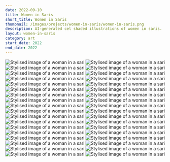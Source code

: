 ```yaml
---
date: 2022-09-10
title: Women in Saris
short_title: Women in Saris
thumbnail: /images/projects/women-in-saris/women-in-saris.png
description: AI-generated cel shaded illustrations of women in saris.
layout: women-in-saris
category: art
start_date: 2022
end_date: 2022
---
```


<img src="/images/projects/women-in-saris/grid-0761.png" alt="Stylised image of a woman in a sari">
<img src="/images/projects/women-in-saris/grid-0914.png" alt="Stylised image of a woman in a sari">
<img src="/images/projects/women-in-saris/grid-0221.png" alt="Stylised image of a woman in a sari">
<img src="/images/projects/women-in-saris/grid-0679.png" alt="Stylised image of a woman in a sari">
<img src="/images/projects/women-in-saris/grid-0638.png" alt="Stylised image of a woman in a sari">
<img src="/images/projects/women-in-saris/grid-0063.png" alt="Stylised image of a woman in a sari">
<img src="/images/projects/women-in-saris/grid-0335.png" alt="Stylised image of a woman in a sari">
<img src="/images/projects/women-in-saris/grid-0709.png" alt="Stylised image of a woman in a sari">
<img src="/images/projects/women-in-saris/grid-0242.png" alt="Stylised image of a woman in a sari">
<img src="/images/projects/women-in-saris/grid-0551.png" alt="Stylised image of a woman in a sari">
<img src="/images/projects/women-in-saris/grid-0102.png" alt="Stylised image of a woman in a sari">
<img src="/images/projects/women-in-saris/grid-0403.png" alt="Stylised image of a woman in a sari">
<img src="/images/projects/women-in-saris/grid-0023.png" alt="Stylised image of a woman in a sari">
<img src="/images/projects/women-in-saris/grid-0891.png" alt="Stylised image of a woman in a sari">
<img src="/images/projects/women-in-saris/grid-0855.png" alt="Stylised image of a woman in a sari">
<img src="/images/projects/women-in-saris/grid-0820.png" alt="Stylised image of a woman in a sari">
<img src="/images/projects/women-in-saris/grid-0383.png" alt="Stylised image of a woman in a sari">
<img src="/images/projects/women-in-saris/grid-0365.png" alt="Stylised image of a woman in a sari">
<img src="/images/projects/women-in-saris/grid-0025.png" alt="Stylised image of a woman in a sari">
<img src="/images/projects/women-in-saris/grid-0392.png" alt="Stylised image of a woman in a sari">
<img src="/images/projects/women-in-saris/grid-0895.png" alt="Stylised image of a woman in a sari">
<img src="/images/projects/women-in-saris/grid-0894.png" alt="Stylised image of a woman in a sari">
<img src="/images/projects/women-in-saris/grid-0085.png" alt="Stylised image of a woman in a sari">
<img src="/images/projects/women-in-saris/grid-0344.png" alt="Stylised image of a woman in a sari">
<img src="/images/projects/women-in-saris/grid-0602.png" alt="Stylised image of a woman in a sari">
<img src="/images/projects/women-in-saris/grid-0469.png" alt="Stylised image of a woman in a sari">
<img src="/images/projects/women-in-saris/grid-0268.png" alt="Stylised image of a woman in a sari">
<img src="/images/projects/women-in-saris/grid-0552.png" alt="Stylised image of a woman in a sari">
<img src="/images/projects/women-in-saris/grid-0466.png" alt="Stylised image of a woman in a sari">
<img src="/images/projects/women-in-saris/grid-0480.png" alt="Stylised image of a woman in a sari">
<img src="/images/projects/women-in-saris/grid-0932.png" alt="Stylised image of a woman in a sari">
<img src="/images/projects/women-in-saris/grid-0919.png" alt="Stylised image of a woman in a sari">
<img src="/images/projects/women-in-saris/grid-0059.png" alt="Stylised image of a woman in a sari">
<img src="/images/projects/women-in-saris/grid-0022.png" alt="Stylised image of a woman in a sari">
<img src="/images/projects/women-in-saris/grid-0733.png" alt="Stylised image of a woman in a sari">
<img src="/images/projects/women-in-saris/grid-0653.png" alt="Stylised image of a woman in a sari">
